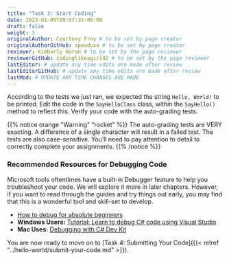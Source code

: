 ```yaml
---
title: "Task 3: Start Coding"
date: 2023-01-05T09:57:32-06:00
draft: false
weight: 3
originalAuthor: Courtney Frey # to be set by page creator
originalAuthorGitHub: speudusa # to be set by page creator
reviewer: Kimberly Horan # to be set by the page reviewer
reviewerGitHub: codinglikeagirl42 # to be set by the page reviewer
lastEditor: # update any time edits are made after review
lastEditorGitHub: # update any time edits are made after review
lastMod: # UPDATE ANY TIME CHANGES ARE MADE
---
```


According to the tests we just ran, we expected the string `Hello, World!` to be printed. Edit the code in the `SayHelloClass` class, within the `SayHello()` method to reflect this. Verify your code with the auto-grading tests. 

  {{% notice orange "Warning" "rocket" %}}
   The auto-grading tests are VERY exacting. A difference of a single character will result in a failed test. The tests are also case-sensitive. You’ll need to pay attention to detail to correctly complete your assignments.
  {{% /notice %}}

### Recommended Resources for Debugging Code

Microsoft tools oftentimes have a built-in Debugger feature to help you troubleshoot your code.  We will explore it more in later chapters.  However, if you want to read through the guides and try things out early, you may find that this is a wonderful tool and skill-set to develop.

- [How to debug for absolute beginners](https://learn.microsoft.com/en-us/visualstudio/debugger/debugging-absolute-beginners?view=vs-2022&tabs=csharp)
- **Windows Users:** [Tutorial: Learn to debug C# code using Visual Studio](https://learn.microsoft.com/en-us/visualstudio/get-started/csharp/tutorial-debugger?toc=%2Fvisualstudio%2Fdebugger%2Ftoc.json&view=vs-2022#start-the-debugger)
- **Mac Uses:** [Debugging with C# Dev Kit](https://code.visualstudio.com/docs/csharp/debugging)



You are now ready to move on to [Task 4: Submitting Your Code]({{< relref "../hello-world/submit-your-code.md" >}}).